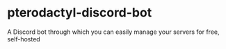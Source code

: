 # pterodactyl-discord-bot
A Discord bot through which you can easily manage your servers for free, self-hosted
